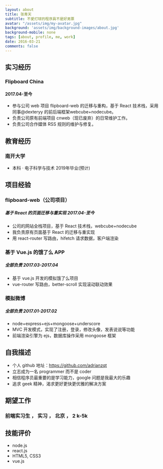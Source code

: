 ```yaml
---
layout: about
title: 张青天
subtitle: 不愛打球的程序員不是好男票
avatar: "/assets/img/my-avatar.jpg"
background: 'assets/img/background-images/about.jpg'
background-mobile: none
tags: [about, profile, me, work]
date: 2016-03-21
comments: false
---
```



## 实习经历
### Flipboard China
#### 2017.04-至今
* 参与公司 web 项目 flipboard-web 的迁移与重构，基于 React 技术栈，采用同事@dexteryy 的前后端框架webcube+nodecube。
* 负责公司原有前端项目 cnweb（现已废弃）的日常维护工作。
* 负责公司合作媒体 RSS 规则的维护与修复。

## 教育经历
### 南开大学
* 本科 · 电子科学与技术 2019年毕业(预计)

## 项目经验
### flipboard-web（公司项目）
##### 基于 React 的页面迁移与重实现 2017.04-至今
* 公司的网站全栈项目，基于 React 技术栈，webcube+nodecube
* 我负责原有页面基于 React 的迁移与重实现
* 用 react-router 写路由，hifetch 请求数据，客户端渲染

### 基于 Vue.js 的饿了么 APP
##### 全部负责 2017.03-2017.04
* 基于 vue.js 开发的模拟饿了么项目
* vue-router 写路由，better-scroll 实现滚动联动效果

### 模拟微博
##### 全部负责 2017.01-2017.02
* node+express+ejs+mongoose+underscore
* MVC 开发模式，实现了注册，登录，修改头像，发表说说等功能
* 前端渲染引擎为 ejs，数据库操作采用 mongoose 框架

## 自我描述
* 个人 github 地址：https://github.com/adrianzqt
* 立志成为一名 programmer 而不是 coder
* 相信程序员最重要的是学习能力，google 问题是我最大的乐趣
* 追求 geek 精神，渴求更好更快更优雅的解决方案

## 期望工作
### 前端实习生 ， 实习 ， 北京 ， 2 k-5k

## 技能评价
* node.js
* react.js
* HTML5, CSS3
* vue.js

